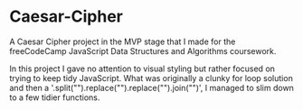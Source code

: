 # Caesar-Cipher
A Caesar Cipher project in the MVP stage that I made for the freeCodeCamp JavaScript Data Structures and Algorithms coursework.

In this project I gave no attention to visual styling but rather focused on trying to keep tidy JavaScript. What was originally a clunky for loop solution and then a '.split("").replace("<caps>").replace("<lowercase>").join("")', I managed to slim down to a few tidier functions.

